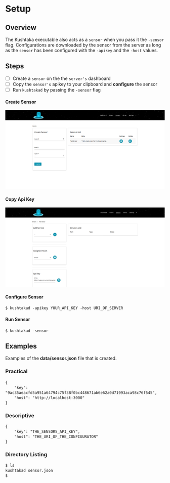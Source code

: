 # Setup

## Overview

The Kushtaka executable also acts as a `sensor` when you pass it the `-sensor` flag. Configurations are downloaded by the sensor from the server as long as the `sensor` has been configured with the `-apikey` and the `-host` values.

## Steps

* [ ] Create a `sensor` on the the `server's` dashboard
* [ ] Copy the `sensor's` apikey to your clipboard and **configure** the sensor
* [ ] Run `kushtakad` by passing the `-sensor` flag 

#### Create Sensor

![After you enter the information, you should see your sensor saved](../.gitbook/assets/sensor2.png)

#### Copy Api Key

![](../.gitbook/assets/sensor3.png)

#### Configure Sensor

```text
$ kushtakad -apikey YOUR_API_KEY -host URI_OF_SERVER
```

#### Run Sensor

```text
$ kushtakad -sensor
```

## Examples

Examples of the **data/sensor.json** file that is created.

### Practical 

```text
{
	"key": "9ac35aeacfd5a951a64794c75f3Bf0bc448671ab6e62a0d71993aca98c76f545",
	"host": "http://localhost:3000"
}
```

### Descriptive 

```text
{
	"key": "THE_SENSORS_API_KEY",
	"host": "THE_URI_OF_THE_CONFIGURATOR"
}
```

### Directory Listing

```text
$ ls
kushtakad sensor.json
$
```


